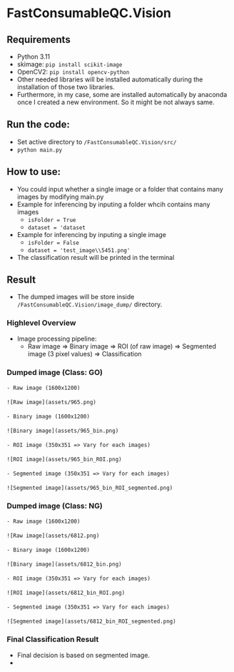# FastConsumableQC.Vision

## Requirements
- Python 3.11
- skimage: `pip install scikit-image`
- OpenCV2: `pip install opencv-python`
- Other needed libraries will be installed automatically during the installation of those two libraries.
- Furthermore, in my case, some are installed automatically by anaconda once I created a new environment. So it might be not always same.

## Run the code:
- Set active directory to `/FastConsumableQC.Vision/src/`
- `python main.py`

## How to use:
- You could input whether a single image or a folder that contains many images by modifying main.py
- Example for inferencing by inputing a folder whcih contains many images
    - `isFolder = True`
    - `dataset = 'dataset`
- Example for inferencing by inputing a single image
    - `isFolder = False`
    - `dataset = 'test_image\\5451.png'`
- The classification result will be printed in the terminal

## Result
- The dumped images will be store inside `/FastConsumableQC.Vision/image_dump/` directory.

### Highlevel Overview
- Image processing pipeline:
    - Raw image => Binary image => ROI (of raw image) => Segmented image (3 pixel values) => Classification

### Dumped image (Class: GO)
    - Raw image (1600x1200)

    ![Raw image](assets/965.png)

    - Binary image (1600x1200)

    ![Binary image](assets/965_bin.png)

    - ROI image (350x351 => Vary for each images)

    ![ROI image](assets/965_bin_ROI.png)

    - Segmented image (350x351 => Vary for each images)

    ![Segmented image](assets/965_bin_ROI_segmented.png)

### Dumped image (Class: NG)
    - Raw image (1600x1200)

    ![Raw image](assets/6812.png)

    - Binary image (1600x1200)

    ![Binary image](assets/6812_bin.png)

    - ROI image (350x351 => Vary for each images)

    ![ROI image](assets/6812_bin_ROI.png)

    - Segmented image (350x351 => Vary for each images)

    ![Segmented image](assets/6812_bin_ROI_segmented.png)

### Final Classification Result
- Final decision is based on segmented image.
- 